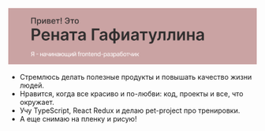 <img src="./header.png" alt="Привет! Это Рената Гафиатуллина">
<ul>
    <li>Стремлюсь делать полезные продукты
 и повышать качество жизни людей. </li>
    <li>Нравится, когда все красиво и по-любви: код,
проекты и все, что окружает. </li>
    <li>Учу TypeScript, React Redux и
 делаю pet-project про тренировки. </li>
    <li>А еще снимаю на пленку и рисую! </li>
</ul>
